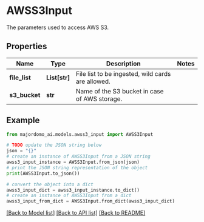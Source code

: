 # AWSS3Input

The parameters used to access AWS S3.

## Properties

Name | Type | Description | Notes
------------ | ------------- | ------------- | -------------
**file_list** | **List[str]** | File list to be ingested, wild cards are allowed. | 
**s3_bucket** | **str** | Name of the S3 bucket in case of AWS storage. | 

## Example

```python
from majordomo_ai.models.awss3_input import AWSS3Input

# TODO update the JSON string below
json = "{}"
# create an instance of AWSS3Input from a JSON string
awss3_input_instance = AWSS3Input.from_json(json)
# print the JSON string representation of the object
print(AWSS3Input.to_json())

# convert the object into a dict
awss3_input_dict = awss3_input_instance.to_dict()
# create an instance of AWSS3Input from a dict
awss3_input_from_dict = AWSS3Input.from_dict(awss3_input_dict)
```
[[Back to Model list]](../README.md#documentation-for-models) [[Back to API list]](../README.md#documentation-for-api-endpoints) [[Back to README]](../README.md)


